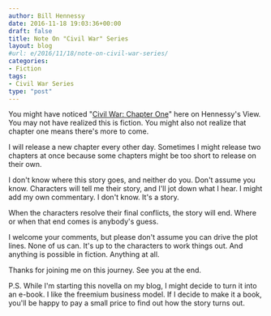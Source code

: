```yaml
---
author: Bill Hennessy
date: 2016-11-18 19:03:36+00:00
draft: false
title: Note On "Civil War" Series
layout: blog
#url: e/2016/11/18/note-on-civil-war-series/
categories:
- Fiction
tags:
- Civil War Series
type: "post"
---
```


You might have noticed "[Civil War: Chapter One](https://hennessysview.com/2016/11/17/civil-war-chapter-one/)" here on Hennessy's View. You may not have realized this is fiction. You might also not realize that chapter one means there's more to come.

I will release a new chapter every other day. Sometimes I might release two chapters at once because some chapters might be too short to release on their own.

I don't know where this story goes, and neither do you. Don't assume you know. Characters will tell me their story, and I'll jot down what I hear. I might add my own commentary. I don't know. It's a story.

When the characters resolve their final conflicts, the story will end. Where or when that end comes is anybody's guess.

I welcome your comments, but please don't assume you can drive the plot lines. None of us can. It's up to the characters to work things out. And anything is possible in fiction. Anything at all.

Thanks for joining me on this journey. See you at the end.

P.S. While I'm starting this novella on my blog, I might decide to turn it into an e-book. I like the freemium business model. If I decide to make it a book, you'll be happy to pay a small price to find out how the story turns out.
